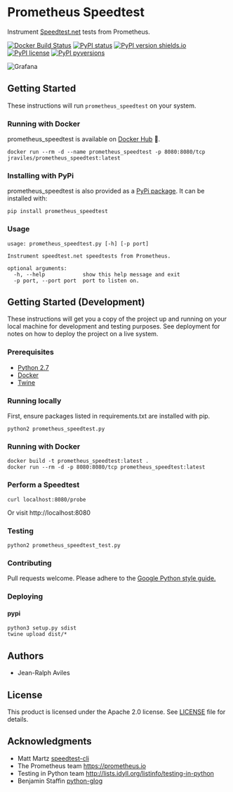 # Prometheus Speedtest

Instrument [Speedtest.net](http://speedtest.net) tests from Prometheus.

[![Docker Build Status](https://img.shields.io/docker/build/jraviles/prometheus_speedtest.svg)](https://hub.docker.com/r/jraviles/prometheus_speedtest/)
[![PyPI status](https://img.shields.io/pypi/status/prometheus_speedtest.svg)](https://pypi.python.org/pypi/prometheus_speedtest/)
[![PyPI version shields.io](https://img.shields.io/pypi/v/prometheus_speedtest.svg)](https://pypi.python.org/pypi/prometheus_speedtest/)
[![PyPI license](https://img.shields.io/pypi/l/prometheus_speedtest.svg)](https://pypi.python.org/pypi/prometheus_speedtest/)
[![PyPI pyversions](https://img.shields.io/pypi/pyversions/prometheus_speedtest.svg)](https://pypi.python.org/pypi/prometheus_speedtest/)

![Grafana](https://github.com/jeanralphaviles/prometheus_speedtest/raw/master/images/grafana.png)


## Getting Started

These instructions will run `prometheus_speedtest` on your system.

### Running with Docker

prometheus\_speedtest is available on
[Docker Hub](https://hub.docker.com/r/jraviles/prometheus_speedtest) :whale:.

```
docker run --rm -d --name prometheus_speedtest -p 8080:8080/tcp jraviles/prometheus_speedtest:latest
```

### Installing with PyPi

prometheus\_speedtest is also provided as a
[PyPi package](https://pypi.org/project/prometheus_speedtest). It can be
installed with:

```
pip install prometheus_speedtest
```

### Usage

```
usage: prometheus_speedtest.py [-h] [-p port]

Instrument speedtest.net speedtests from Prometheus.

optional arguments:
  -h, --help            show this help message and exit
  -p port, --port port  port to listen on.

```

## Getting Started (Development)

These instructions will get you a copy of the project up and running on your
local machine for development and testing purposes. See deployment for notes on
how to deploy the project on a live system.

### Prerequisites

* [Python 2.7](https://www.python.org)
* [Docker](https://www.docker.com)
* [Twine](https://github.com/pypa/twine)

### Running locally

First, ensure packages listed in requirements.txt are installed with pip.

```
python2 prometheus_speedtest.py
```

### Running with Docker

```
docker build -t prometheus_speedtest:latest .
docker run --rm -d -p 8080:8080/tcp prometheus_speedtest:latest
```

### Perform a Speedtest

```
curl localhost:8080/probe
```

Or visit http://localhost:8080

### Testing 

```
python2 prometheus_speedtest_test.py
```

### Contributing

Pull requests welcome. Please adhere to the
[Google Python style guide.](https://google.github.io/styleguide/pyguide.html)

### Deploying

#### pypi

```
python3 setup.py sdist
twine upload dist/*
```

## Authors

* Jean-Ralph Aviles

## License

This product is licensed under the Apache 2.0 license. See [LICENSE](LICENSE)
file for details.

## Acknowledgments

* Matt Martz [speedtest-cli](https://github.com/sivel/speedtest-cli)
* The Prometheus team <https://prometheus.io>
* Testing in Python team <http://lists.idyll.org/listinfo/testing-in-python>
* Benjamin Staffin [python-glog](https://github.com/benley/python-glog)
